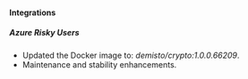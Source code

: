 
#### Integrations

##### Azure Risky Users
- Updated the Docker image to: *demisto/crypto:1.0.0.66209*.
- Maintenance and stability enhancements.